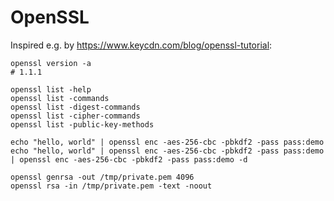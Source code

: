 # OpenSSL

<!-- Put this into a script and run it and update MD with putput automatically -->

Inspired e.g. by https://www.keycdn.com/blog/openssl-tutorial:

    openssl version -a
    # 1.1.1

    openssl list -help
    openssl list -commands
    openssl list -digest-commands
    openssl list -cipher-commands
    openssl list -public-key-methods

    echo "hello, world" | openssl enc -aes-256-cbc -pbkdf2 -pass pass:demo
    echo "hello, world" | openssl enc -aes-256-cbc -pbkdf2 -pass pass:demo | openssl enc -aes-256-cbc -pbkdf2 -pass pass:demo -d

    openssl genrsa -out /tmp/private.pem 4096
    openssl rsa -in /tmp/private.pem -text -noout
    
